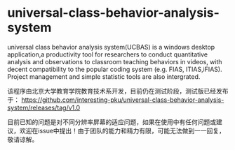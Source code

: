 # universal-class-behavior-analysis-system
universal class behavior analysis system(UCBAS) is a windows desktop application,a productivity tool for researchers to conduct quantitative analysis and observations to classroom teaching behaviors in videos, with decent compatibility to the popular coding system (e.g. FIAS, ITIAS,iFIAS). Project management and simple statistic tools are also intergrated.

该程序由北京大学教育学院教育技术系开发，目前仍在测试阶段，测试版已经发布于：
https://github.com/interesting-pku/universal-class-behavior-analysis-system/releases/tag/v1.0

目前已知的问题是对不同分辨率屏幕的适应问题，如果在使用中有任何问题或建议，欢迎在issue中提出！由于团队的能力和精力有限，可能无法做到一一回复，敬请谅解。
